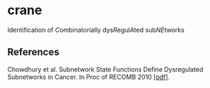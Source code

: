 crane
=====

Identification of *C*ombinatorially dys*R*egul*A*ted sub*NE*tworks

## References

Chowdhury et al. Subnetwork State Functions Define Dysregulated Subnetworks in Cancer. In Proc of RECOMB 2010 [[pdf][pdf]].

[pdf]: http://online.liebertpub.com/doi/pdf/10.1089/cmb.2010.0269
